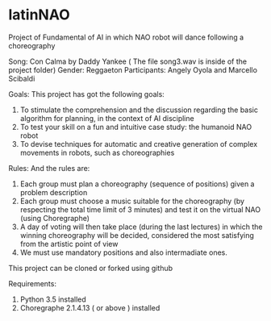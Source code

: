 # latinNAO
Project of Fundamental of AI in which NAO robot will dance following a choreography

Song: Con Calma by Daddy Yankee ( The file song3.wav is inside of the project folder)
Gender: Reggaeton
Participants:   Angely Oyola and 
				Marcello Scibaldi

Goals:
This project has got the following goals:

1) To stimulate the comprehension and
   the discussion regarding the basic
   algorithm for planning, in the context of
   AI discipline   
2) To test your skill on a fun and intuitive
   case study: the humanoid NAO robot
3) To devise techniques for automatic and creative generation of
   complex movements in robots, such as choreographies
 
Rules:
And the rules are:

1) Each group must plan a choreography (sequence of
   positions) given a problem description
2) Each group must choose a music suitable for the
   choreography (by respecting the total time limit of 3 minutes)
   and test it on the virtual NAO (using Choregraphe)
3) A day of voting will then take place (during the last lectures)
   in which the winning choreography will be decided,
   considered the most satisfying from the artistic point of view
4) We must use mandatory positions and also intermadiate ones.

This project can be cloned or forked using github 

Requirements:
1) Python 3.5 installed
2) Choregraphe 2.1.4.13 ( or above ) installed 

